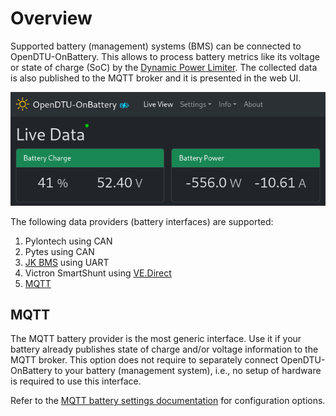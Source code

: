 # Overview

Supported battery (management) systems (BMS) can be connected to
OpenDTU-OnBattery. This allows to process battery metrics like its voltage or
state of charge (SoC) by the [Dynamic Power Limiter](dpl.md). The collected
data is also published to the MQTT broker and it is presented in the web UI.

![Battery Totals](../assets/images/hardware/battery_totals_live_view.png)

The following data providers (battery interfaces) are supported:

1. Pylontech using CAN
2. Pytes using CAN
3. [JK BMS](../hardware/jkbms/index.md) using UART
4. Victron SmartShunt using [VE.Direct](../hardware/vedirect.md)
5. [MQTT](#mqtt)

## MQTT

The MQTT battery provider is the most generic interface. Use it if your battery already
publishes state of charge and/or voltage information to the MQTT broker. This option does
not require to separately connect OpenDTU-OnBattery to your battery (management
system), i.e., no setup of hardware is required to use this interface.

Refer to the [MQTT battery settings
documentation](configuration/battery_settings_mqtt.md) for
configuration options.

